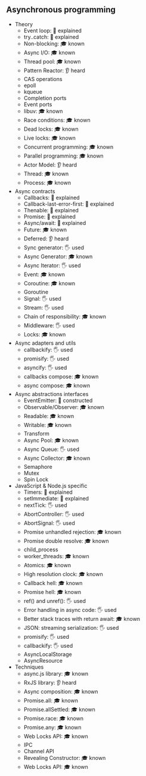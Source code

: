 ## Asynchronous programming

- Theory
  - Event loop: 🙋 explained
  - try..catch: 🙋 explained
  - Non-blocking: 🎓 known
  - Async I/O: 🎓 known 
  - Thread pool: 🎓 known
  - Pattern Reactor: 👂 heard
  - CAS operations
  - epoll
  - kqueue
  - Completion ports
  - Event ports
  - libuv: 🎓 known
  - Race conditions: 🎓 known
  - Dead locks: 🎓 known
  - Live locks: 🎓 known
  - Concurrent programming: 🎓 known
  - Parallel programming: 🎓 known
  - Actor Model: 👂 heard
  - Thread: 🎓 known
  - Process: 🎓 known
- Async contracts
  - Callbacks: 🙋 explained
  - Callback-last-error-first: 🙋 explained
  - Thenable: 🙋 explained
  - Promise: 🙋 explained
  - Async/await: 🙋 explained
  - Future: 🎓 known
  - Deferred: 👂 heard
  - Sync generator: 🖐️ used
  - Async Generator: 🎓 known
  - Async Iterator: 🖐️ used
  - Event: 🎓 known
  - Coroutine: 🎓 known
  - Goroutine
  - Signal: 🖐️ used
  - Stream: 🖐️ used
  - Chain of responsibility: 🎓 known
  - Middleware: 🖐️ used
  - Locks: 🎓 known
- Async adapters and utils
  - callbackify: 🖐️ used
  - promisify: 🖐️ used
  - asyncify: 🖐️ used
  - callbacks compose: 🎓 known
  - async compose: 🎓 known
- Async abstractions interfaces
  - EventEmitter: 🚀 constructed
  - Observable/Observer: 🎓 known
  - Readable: 🎓 known
  - Writable: 🎓 known
  - Transform
  - Async Pool: 🎓 known
  - Async Queue: 🖐️ used
  - Async Collector: 🎓 known
  - Semaphore
  - Mutex
  - Spin Lock
- JavaScript & Node.js specific
  - Timers: 🙋 explained
  - setImmediate: 🙋 explained
  - nextTick: 🖐️ used
  - AbortController: 🖐️ used
  - AbortSignal: 🖐️ used
  - Promise unhandled rejection: 🎓 known
  - Promise double resolve: 🎓 known
  - child_process
  - worker_threads: 🎓 known
  - Atomics: 🎓 known
  - High resolution clock: 🎓 known
  - Callback hell: 🎓 known
  - Promise hell: 🎓 known
  - ref() and unref(): 🖐️ used
  - Error handling in async code: 🖐️ used
  - Better stack traces with return await: 🎓 known
  - JSON: streaming serialization: 🖐️ used
  - promisify: 🖐️ used
  - callbackify: 🖐️ used
  - AsyncLocalStorage
  - AsyncResource
- Techniques
  - async.js library: 🎓 known
  - RxJS library: 👂 heard
  - Async composition: 🎓 known
  - Promise.all: 🎓 known
  - Promise.allSettled: 🎓 known
  - Promise.race: 🎓 known
  - Promise.any: 🎓 known
  - Web Locks API: 🎓 known
  - IPC
  - Channel API
  - Revealing Constructor: 🎓 known
  - Web Locks API: 🎓 known
